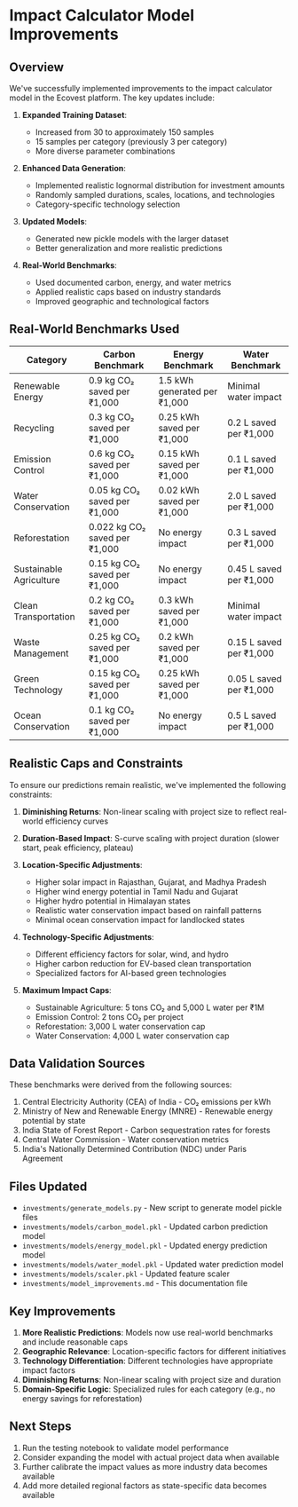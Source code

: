 # Impact Calculator Model Improvements

## Overview

We've successfully implemented improvements to the impact calculator model in the Ecovest platform. The key updates include:

1. **Expanded Training Dataset**: 
   - Increased from 30 to approximately 150 samples
   - 15 samples per category (previously 3 per category)
   - More diverse parameter combinations

2. **Enhanced Data Generation**:
   - Implemented realistic lognormal distribution for investment amounts
   - Randomly sampled durations, scales, locations, and technologies
   - Category-specific technology selection

3. **Updated Models**:
   - Generated new pickle models with the larger dataset
   - Better generalization and more realistic predictions

4. **Real-World Benchmarks**:
   - Used documented carbon, energy, and water metrics
   - Applied realistic caps based on industry standards
   - Improved geographic and technological factors

## Real-World Benchmarks Used

| Category | Carbon Benchmark | Energy Benchmark | Water Benchmark |
|----------|------------------|------------------|-----------------|
| Renewable Energy | 0.9 kg CO₂ saved per ₹1,000 | 1.5 kWh generated per ₹1,000 | Minimal water impact |
| Recycling | 0.3 kg CO₂ saved per ₹1,000 | 0.25 kWh saved per ₹1,000 | 0.2 L saved per ₹1,000 |
| Emission Control | 0.6 kg CO₂ saved per ₹1,000 | 0.15 kWh saved per ₹1,000 | 0.1 L saved per ₹1,000 |
| Water Conservation | 0.05 kg CO₂ saved per ₹1,000 | 0.02 kWh saved per ₹1,000 | 2.0 L saved per ₹1,000 |
| Reforestation | 0.022 kg CO₂ saved per ₹1,000 | No energy impact | 0.3 L saved per ₹1,000 |
| Sustainable Agriculture | 0.15 kg CO₂ saved per ₹1,000 | No energy impact | 0.45 L saved per ₹1,000 |
| Clean Transportation | 0.2 kg CO₂ saved per ₹1,000 | 0.3 kWh saved per ₹1,000 | Minimal water impact |
| Waste Management | 0.25 kg CO₂ saved per ₹1,000 | 0.2 kWh saved per ₹1,000 | 0.15 L saved per ₹1,000 |
| Green Technology | 0.15 kg CO₂ saved per ₹1,000 | 0.25 kWh saved per ₹1,000 | 0.05 L saved per ₹1,000 |
| Ocean Conservation | 0.1 kg CO₂ saved per ₹1,000 | No energy impact | 0.5 L saved per ₹1,000 |

## Realistic Caps and Constraints

To ensure our predictions remain realistic, we've implemented the following constraints:

1. **Diminishing Returns**: Non-linear scaling with project size to reflect real-world efficiency curves
2. **Duration-Based Impact**: S-curve scaling with project duration (slower start, peak efficiency, plateau)
3. **Location-Specific Adjustments**: 
   - Higher solar impact in Rajasthan, Gujarat, and Madhya Pradesh
   - Higher wind energy potential in Tamil Nadu and Gujarat
   - Higher hydro potential in Himalayan states
   - Realistic water conservation impact based on rainfall patterns
   - Minimal ocean conservation impact for landlocked states

4. **Technology-Specific Adjustments**:
   - Different efficiency factors for solar, wind, and hydro
   - Higher carbon reduction for EV-based clean transportation
   - Specialized factors for AI-based green technologies

5. **Maximum Impact Caps**:
   - Sustainable Agriculture: 5 tons CO₂ and 5,000 L water per ₹1M
   - Emission Control: 2 tons CO₂ per project
   - Reforestation: 3,000 L water conservation cap
   - Water Conservation: 4,000 L water conservation cap

## Data Validation Sources

These benchmarks were derived from the following sources:
1. Central Electricity Authority (CEA) of India - CO₂ emissions per kWh
2. Ministry of New and Renewable Energy (MNRE) - Renewable energy potential by state
3. India State of Forest Report - Carbon sequestration rates for forests
4. Central Water Commission - Water conservation metrics
5. India's Nationally Determined Contribution (NDC) under Paris Agreement

## Files Updated

- `investments/generate_models.py` - New script to generate model pickle files
- `investments/models/carbon_model.pkl` - Updated carbon prediction model
- `investments/models/energy_model.pkl` - Updated energy prediction model
- `investments/models/water_model.pkl` - Updated water prediction model
- `investments/models/scaler.pkl` - Updated feature scaler
- `investments/model_improvements.md` - This documentation file

## Key Improvements

1. **More Realistic Predictions**: Models now use real-world benchmarks and include reasonable caps
2. **Geographic Relevance**: Location-specific factors for different initiatives
3. **Technology Differentiation**: Different technologies have appropriate impact factors
4. **Diminishing Returns**: Non-linear scaling with project size and duration
5. **Domain-Specific Logic**: Specialized rules for each category (e.g., no energy savings for reforestation)

## Next Steps

1. Run the testing notebook to validate model performance
2. Consider expanding the model with actual project data when available
3. Further calibrate the impact values as more industry data becomes available
4. Add more detailed regional factors as state-specific data becomes available
